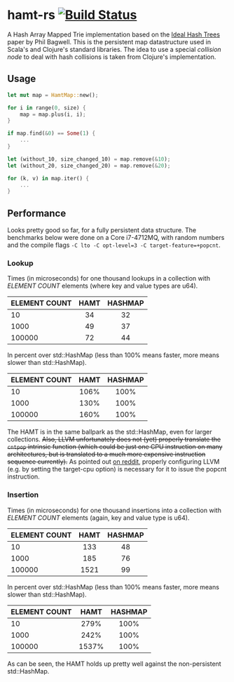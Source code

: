 hamt-rs [![Build Status](https://travis-ci.org/michaelwoerister/hamt-rs.svg?branch=master)](https://travis-ci.org/michaelwoerister/hamt-rs)
============================

A Hash Array Mapped Trie implementation based on the
[Ideal Hash Trees](http://lampwww.epfl.ch/papers/idealhashtrees.pdf) paper by Phil Bagwell.
This is the persistent map datastructure used in Scala's and Clojure's standard libraries.
The idea to use a special *collision node* to deal with hash collisions is taken from Clojure's
implementation.

## Usage
```rust
let mut map = HamtMap::new();

for i in range(0, size) {
    map = map.plus(i, i);
}

if map.find(&0) == Some(1) {
    ...
}

let (without_10, size_changed_10) = map.remove(&10);
let (without_20, size_changed_20) = map.remove(&20);

for (k, v) in map.iter() {
    ...
}

```

## Performance
Looks pretty good so far, for a fully persistent data structure. The benchmarks below were done on
a Core i7-4712MQ, with random numbers and the compile flags `-C lto -C opt-level=3 -C target-feature=+popcnt`.

### Lookup
Times (in microseconds) for one thousand lookups in a collection with *ELEMENT COUNT* elements (where key and value types are u64).

| ELEMENT COUNT | HAMT    | HASHMAP |
|:--------------|:-------:|:-------:|
| 10            |      34 |      32 |
| 1000          |      49 |      37 |
| 100000        |      72 |      44 |

In percent over std::HashMap (less than 100% means faster, more means slower than std::HashMap).

| ELEMENT COUNT | HAMT     | HASHMAP  |
|:--------------|:--------:|:--------:|
| 10            |     106% |     100% |
| 1000          |     130% |     100% |
| 100000        |     160% |     100% |

The HAMT is in the same ballpark as the std::HashMap, even for larger collections.
~~Also, LLVM unfortunately does not (yet) properly translate the `cntpop` intrinsic function
(which could be just one CPU instruction on many architectures, but is translated to a much more
expensive instruction sequence currently).~~ As pointed out [on reddit](http://www.reddit.com/r/rust/comments/1xa8uy/a_persistent_map_implementation_like_in_clojure/cf9xm3a), properly configuring LLVM
(e.g. by setting the target-cpu option) is necessary for it to issue the popcnt instruction.

### Insertion
Times (in microseconds) for one thousand insertions into a collection with *ELEMENT COUNT* elements (again, key and value type is u64).

| ELEMENT COUNT | HAMT    | HASHMAP |
|:--------------|:-------:|:-------:|
| 10            |     133 |      48 |
| 1000          |     185 |      76 |
| 100000        |    1521 |      99 |

In percent over std::HashMap (less than 100% means faster, more means slower than std::HashMap).

| ELEMENT COUNT | HAMT     | HASHMAP  |
|:--------------|:--------:|:--------:|
| 10            |     279% |     100% |
| 1000          |     242% |     100% |
| 100000        |    1537% |     100% |

As can be seen, the HAMT holds up pretty well against the non-persistent std::HashMap.
